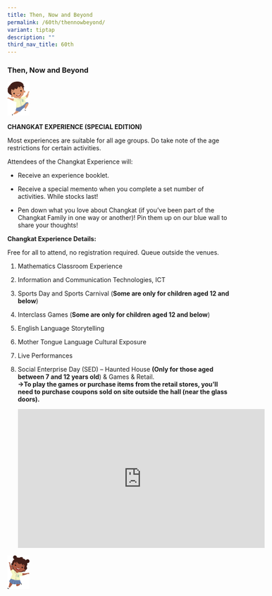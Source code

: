 ```yaml
---
title: Then, Now and Beyond
permalink: /60th/thennowbeyond/
variant: tiptap
description: ""
third_nav_title: 60th
---
```

<h3><strong>Then, Now and Beyond</strong></h3>
<p></p>
<div class="isomer-image-wrapper">
<img style="width: 10%;" height="auto" width="100%" alt="" src="/images/Anniversary photo/Malay_Boy.jpg">
</div>
<p><strong>CHANGKAT EXPERIENCE (SPECIAL EDITION)</strong>
</p>
<p>Most experiences are suitable for all age groups. Do take note of the
age restrictions for certain activities.</p>
<p>Attendees of the Changkat Experience will:</p>
<ul data-tight="true" class="tight">
<li>
<p>Receive an experience booklet.</p>
</li>
<li>
<p>Receive a special memento when you complete a set number of activities.
While stocks last!</p>
</li>
<li>
<p>Pen down what you love about Changkat (if you’ve been part of the Changkat
Family in one way or another)! Pin them up on our blue wall to share your
thoughts!</p>
</li>
</ul>
<p></p>
<p><strong>Changkat Experience Details:</strong>
</p>
<p>Free for all to attend, no registration required. Queue outside the venues.</p>
<ol data-tight="true" class="tight">
<li>
<p>Mathematics Classroom Experience</p>
</li>
<li>
<p>Information and Communication Technologies, ICT</p>
</li>
<li>
<p>Sports Day and Sports Carnival (<strong>Some are only for children aged 12 and below</strong>)</p>
</li>
<li>
<p>Interclass Games (<strong>Some are only for children aged 12 and below</strong>)</p>
</li>
<li>
<p>English Language Storytelling</p>
</li>
<li>
<p>Mother Tongue Language Cultural Exposure</p>
</li>
<li>
<p>Live Performances</p>
</li>
<li>
<p>Social Enterprise Day (SED) – Haunted House <strong>(Only for those aged between 7 and 12 years old</strong>)
&amp; Games &amp; Retail.
<br><strong>→To play the games or purchase items from the retail stores, you’ll need to purchase coupons sold on site outside the hall (near the glass doors).</strong>
<br>
</p>
<div class="iframe-wrapper">
<iframe height="315" width="560" allowfullscreen="true" frameborder="0" src="https://www.youtube.com/embed/BAIEESP6fkY?si=ERAbsZG0kPtUoFKZ"></iframe>
</div>
</li>
</ol>
<p></p>
<div class="isomer-image-wrapper">
<img style="width: 10%;" height="auto" width="100%" alt="" src="/images/Anniversary photo/Indian_Girl.jpg">
</div>
<p></p>
<p></p>
